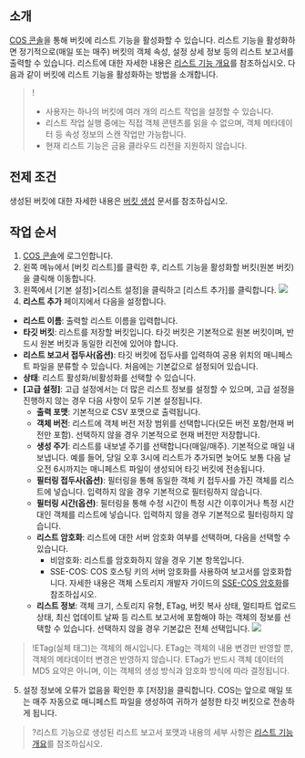 ## 소개

[COS 콘솔](https://console.cloud.tencent.com/cos5)을 통해 버킷에 리스트 기능을 활성화할 수 있습니다. 리스트 기능을 활성화하면 정기적으로(매일 또는 매주) 버킷의 객체 속성, 설정 상세 정보 등의 리스트 보고서를 출력할 수 있습니다. 리스트에 대한 자세한 내용은 [리스트 기능 개요](https://intl.cloud.tencent.com/document/product/436/30622)를 참조하십시오. 다음과 같이 버킷에 리스트 기능을 활성화하는 방법을 소개합니다.

> !
> - 사용자는 하나의 버킷에 여러 개의 리스트 작업을 설정할 수 있습니다.
> - 리스트 작업 실행 중에는 직접 객체 콘텐츠를 읽을 수 없으며, 객체 메타데이터 등 속성 정보의 스캔 작업만 가능합니다.
>- 현재 리스트 기능은 금융 클라우드 리전을 지원하지 않습니다.

## 전제 조건

생성된 버킷에 대한 자세한 내용은 [버킷 생성](https://intl.cloud.tencent.com/document/product/436/13309) 문서를 참조하십시오.

## 작업 순서

1. [COS 콘솔](https://console.cloud.tencent.com/cos5)에 로그인합니다.
2. 왼쪽 메뉴에서 [버킷 리스트]를 클릭한 후, 리스트 기능을 활성화할 버킷(원본 버킷)을 클릭해 이동합니다.
3. 왼쪽에서 [기본 설정]>[리스트 설정]을 클릭하고 [리스트 추가]를 클릭합니다.
   ![](https://main.qcloudimg.com/raw/73aa7b3f19389dfdd42d4066e6437329.png)
4. **리스트 추가** 페이지에서 다음을 설정합니다.
  - **리스트 이름**: 출력할 리스트 이름을 입력합니다.
  - **타깃 버킷**: 리스트를 저장할 버킷입니다. 타깃 버킷은 기본적으로 원본 버킷이며, 반드시 원본 버킷과 동일한 리전에 있어야 합니다.
 - **리스트 보고서 접두사(옵션)**: 타깃 버킷에 접두사를 입력하여 공용 위치의 매니페스트 파일을 분류할 수 있습니다. 처음에는 기본값으로 설정되어 있습니다.
 - **상태**: 리스트 활성화/비활성화를 선택할 수 있습니다.
 - **[고급 설정]**: 고급 설정에서는 더 많은 리스트 정보를 설정할 수 있으며, 고급 설정을 진행하지 않는 경우 다음 사항이 모두 기본 설정됩니다.
   - **출력 포맷**: 기본적으로 CSV 포맷으로 출력됩니다.
   - **객체 버전**: 리스트에 객체 버전 저장 범위를 선택합니다(모든 버전 포함/현재 버전만 포함). 선택하지 않을 경우 기본적으로 현재 버전만 저장합니다.
   - **생성 주기**: 리스트를 내보낼 주기를 선택합니다(매일/매주). 기본적으로 매일 내보냅니다. 예를 들어, 당일 오후 3시에 리스트가 추가되면 늦어도 보통 다음 날 오전 6시까지는 매니페스트 파일이 생성되어 타깃 버킷에 전송됩니다.
   - **필터링 접두사(옵션)**: 필터링을 통해 동일한 객체 키 접두사를 가진 객체를 리스트에 넣습니다. 입력하지 않을 경우 기본적으로 필터링하지 않습니다.
   - **필터링 시간(옵션)**: 필터링을 통해 수정 시간이 특정 시간 이후이거나 특정 시간대인 객체를 리스트에 넣습니다. 입력하지 않을 경우 기본적으로 필터링하지 않습니다.
   - **리스트 암호화**: 리스트에 대한 서버 암호화 여부를 선택하며, 다음을 선택할 수 있습니다.
     - 비암호화: 리스트를 암호화하지 않을 경우 기본 항목입니다.
     - SSE-COS: COS 호스팅 키의 서버 암호화를 사용하여 보고서를 암호화합니다. 자세한 내용은 객체 스토리지 개발자 가이드의 [SSE-COS 암호화](https://intl.cloud.tencent.com/document/product/436/18145)를 참조하십시오.
   - **리스트 정보**: 객체 크기, 스토리지 유형, ETag, 버킷 복사 상태, 멀티파트 업로드 상태, 최신 업데이트 날짜 등 리스트 보고서에 포함해야 하는 객체의 정보를 선택할 수 있습니다. 선택하지 않을 경우 기본값은 전체 선택입니다.
     ![](https://main.qcloudimg.com/raw/a219e0eb29661c254f0a70f094cf1ae0.png)

> !ETag(실체 태그)는 객체의 해시입니다. ETag는 객체의 내용 변경만 반영할 뿐, 객체의 메타데이터 변경은 반영하지 않습니다. ETag가 반드시 객체 데이터의 MD5 요약은 아니며, 이는 객체의 생성 방식과 암호화 방식에 따라 결정됩니다.

5. 설정 정보에 오류가 없음을 확인한 후 [저장]을 클릭합니다. COS는 앞으로 매일 또는 매주 자동으로 매니페스트 파일을 생성하여 귀하가 설정한 타깃 버킷으로 전송하게 됩니다.
>?리스트 기능으로 생성된 리스트 보고서 포맷과 내용의 세부 사항은 [리스트 기능 개요](https://intl.cloud.tencent.com/document/product/436/30622)를 참조하십시오.

